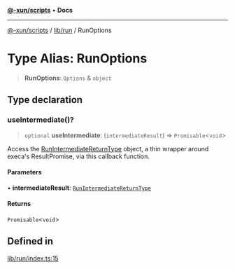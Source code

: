 [**@-xun/scripts**](../../../README.md) • **Docs**

***

[@-xun/scripts](../../../README.md) / [lib/run](../README.md) / RunOptions

# Type Alias: RunOptions

> **RunOptions**: `Options` & `object`

## Type declaration

### useIntermediate()?

> `optional` **useIntermediate**: (`intermediateResult`) => `Promisable`\<`void`\>

Access the [RunIntermediateReturnType](RunIntermediateReturnType.md) object, a thin wrapper around
execa's ResultPromise, via this callback function.

#### Parameters

• **intermediateResult**: [`RunIntermediateReturnType`](RunIntermediateReturnType.md)

#### Returns

`Promisable`\<`void`\>

## Defined in

[lib/run/index.ts:15](https://github.com/Xunnamius/xscripts/blob/ea7b98342d9aa37d18f7398603d7c15f580a5312/lib/run/index.ts#L15)
